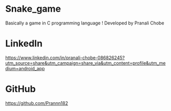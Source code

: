 # Snake_game
Basically a game in C programming language !
Developed by Pranali Chobe
# LinkedIn
https://www.linkedin.com/in/pranali-chobe-086826245?utm_source=share&utm_campaign=share_via&utm_content=profile&utm_medium=android_app
# GitHub 
https://github.com/Prannn182
